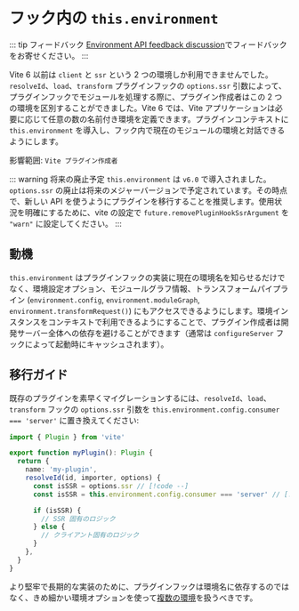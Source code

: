 # フック内の `this.environment`

::: tip フィードバック
[Environment API feedback discussion](https://github.com/vitejs/vite/discussions/16358)でフィードバックをお寄せください。
:::

Vite 6 以前は `client` と `ssr` という 2 つの環境しか利用できませんでした。`resolveId`、`load`、`transform` プラグインフックの `options.ssr` 引数によって、プラグインフックでモジュールを処理する際に、プラグイン作成者はこの 2 つの環境を区別することができました。Vite 6 では、Vite アプリケーションは必要に応じて任意の数の名前付き環境を定義できます。プラグインコンテキストに `this.environment` を導入し、フック内で現在のモジュールの環境と対話できるようにします。

影響範囲: `Vite プラグイン作成者`

::: warning 将来の廃止予定
`this.environment` は `v6.0` で導入されました。`options.ssr` の廃止は将来のメジャーバージョンで予定されています。その時点で、新しい API を使うようにプラグインを移行することを推奨します。使用状況を明確にするために、vite の設定で `future.removePluginHookSsrArgument` を `"warn"` に設定してください。
:::

## 動機

`this.environment` はプラグインフックの実装に現在の環境名を知らせるだけでなく、環境設定オプション、モジュールグラフ情報、トランスフォームパイプライン (`environment.config`, `environment.moduleGraph`, `environment.transformRequest()`) にもアクセスできるようにします。環境インスタンスをコンテキストで利用できるようにすることで、プラグイン作成者は開発サーバー全体への依存を避けることができます（通常は `configureServer` フックによって起動時にキャッシュされます）。

## 移行ガイド

既存のプラグインを素早くマイグレーションするには、`resolveId`、`load`、`transform` フックの `options.ssr` 引数を `this.environment.config.consumer === 'server'` に置き換えてください:

```ts
import { Plugin } from 'vite'

export function myPlugin(): Plugin {
  return {
    name: 'my-plugin',
    resolveId(id, importer, options) {
      const isSSR = options.ssr // [!code --]
      const isSSR = this.environment.config.consumer === 'server' // [!code ++]

      if (isSSR) {
        // SSR 固有のロジック
      } else {
        // クライアント固有のロジック
      }
    },
  }
}
```

より堅牢で長期的な実装のために、プラグインフックは環境名に依存するのではなく、きめ細かい環境オプションを使って[複数の環境](/guide/api-environment-plugins.html#accessing-the-current-environment-in-hooks)を扱うべきです。
